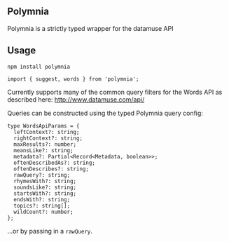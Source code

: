 Polymnia
---

Polymnia is a strictly typed wrapper for the datamuse API

Usage
---

```
npm install polymnia

import { suggest, words } from 'polymnia';
```

Currently supports many of the common query filters for the Words API as described here: http://www.datamuse.com/api/

Queries can be constructed using the typed Polymnia query config:

```
type WordsApiParams = {
  leftContext?: string;
  rightContext?: string;
  maxResults?: number;
  meansLike?: string;
  metadata?: Partial<Record<Metadata, boolean>>;
  oftenDescribedAs?: string;
  oftenDescribes?: string;
  rawQuery?: string;
  rhymesWith?: string;
  soundsLike?: string;
  startsWith?: string;
  endsWith?: string;
  topics?: string[];
  wildCount?: number;
};
```

...or by passing in a `rawQuery`.
